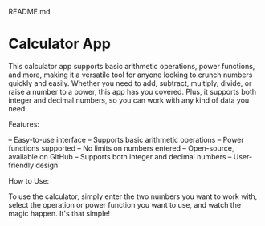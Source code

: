 README.md 

# Calculator App 

This calculator app supports basic arithmetic operations, power functions, and more, making it a versatile tool for anyone looking to crunch numbers quickly and easily. Whether you need to add, subtract, multiply, divide, or raise a number to a power, this app has you covered. Plus, it supports both integer and decimal numbers, so you can work with any kind of data you need.

Features:


– Easy-to-use interface
– Supports basic arithmetic operations
– Power functions supported
– No limits on numbers entered
– Open-source, available on GitHub
– Supports both integer and decimal numbers
– User-friendly design

How to Use:

To use the calculator, simply enter the two numbers you want to work with, select the operation or power function you want to use, and watch the magic happen. It's that simple!
